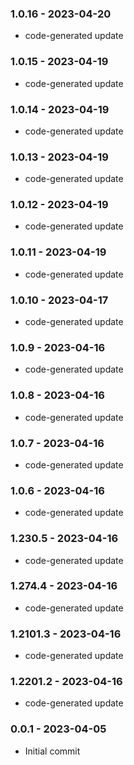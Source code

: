 ### 1.0.16 - 2023-04-20

- code-generated update

### 1.0.15 - 2023-04-19

- code-generated update

### 1.0.14 - 2023-04-19

- code-generated update

### 1.0.13 - 2023-04-19

- code-generated update

### 1.0.12 - 2023-04-19

- code-generated update

### 1.0.11 - 2023-04-19

- code-generated update

### 1.0.10 - 2023-04-17

- code-generated update

### 1.0.9 - 2023-04-16

- code-generated update

### 1.0.8 - 2023-04-16

- code-generated update

### 1.0.7 - 2023-04-16

- code-generated update

### 1.0.6 - 2023-04-16

- code-generated update

### 1.230.5 - 2023-04-16

- code-generated update

### 1.274.4 - 2023-04-16

- code-generated update

### 1.2101.3 - 2023-04-16

- code-generated update

### 1.2201.2 - 2023-04-16

- code-generated update

### 0.0.1 - 2023-04-05

- Initial commit